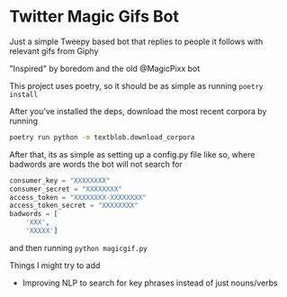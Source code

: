 # Twitter Magic Gifs Bot

Just a simple Tweepy based bot that replies to people it follows with relevant gifs from Giphy

"Inspired" by boredom and the old @MagicPixx bot

This project uses poetry, so it should be as simple as running `poetry install`

After you've installed the deps, download the most recent corpora by running
```sh
poetry run python -m textblob.download_corpora
```

After that, its as simple as setting up a config.py file like so, where badwords are words the bot will not search for
```python
consumer_key = "XXXXXXXX"
consumer_secret = "XXXXXXXX"
access_token = "XXXXXXXX-XXXXXXXX"
access_token_secret = "XXXXXXXX"
badwords = [
    'XXX',
    'XXXXX']
```

and then running `python magicgif.py`


Things I might try to add
- Improving NLP to search for key phrases instead of just nouns/verbs
